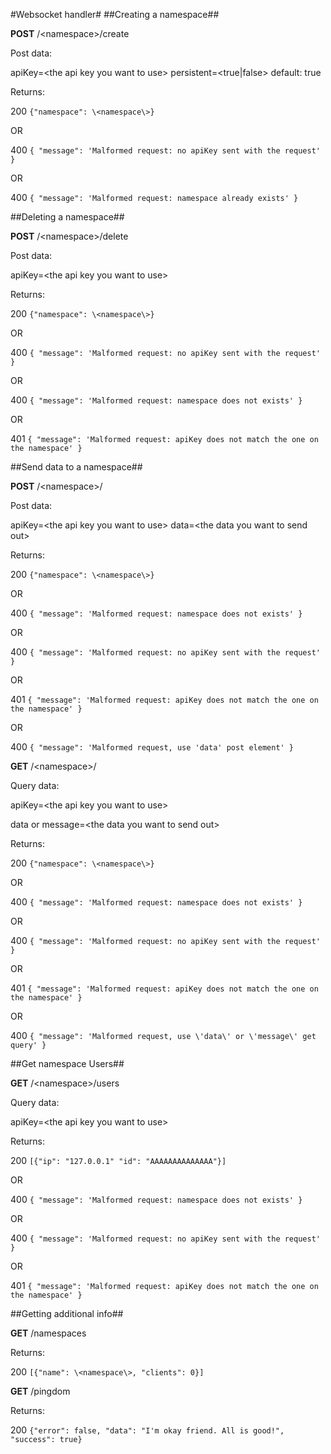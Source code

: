#Websocket handler#
##Creating a namespace##

**POST** /\<namespace\>/create

Post data:

apiKey=\<the api key you want to use\>
persistent=\<true|false\> default: true

Returns:

200 `{"namespace": \<namespace\>}`

OR

400 `{ "message": 'Malformed request: no apiKey sent with the request' }`

OR

400 `{ "message": 'Malformed request: namespace already exists' }`



##Deleting a namespace##

**POST** /\<namespace\>/delete

Post data:

apiKey=\<the api key you want to use\>

Returns:

200 `{"namespace": \<namespace\>}`

OR

400 `{ "message": 'Malformed request: no apiKey sent with the request' }`

OR

400 `{ "message": 'Malformed request: namespace does not exists' }`

OR

401 `{ "message": 'Malformed request: apiKey does not match the one on the namespace' }`

##Send data to a namespace##

**POST** /\<namespace\>/

Post data:

apiKey=\<the api key you want to use\>
data=\<the data you want to send out\>

Returns:

200 `{"namespace": \<namespace\>}`

OR

400 `{ "message": 'Malformed request: namespace does not exists' }`

OR

400 `{ "message": 'Malformed request: no apiKey sent with the request' }`

OR

401 `{ "message": 'Malformed request: apiKey does not match the one on the namespace' }`

OR

400 `{ "message": 'Malformed request, use 'data' post element' }`

**GET** /\<namespace\>/

Query data:

apiKey=\<the api key you want to use\>

data or message=\<the data you want to send out\>

Returns:

200 `{"namespace": \<namespace\>}`

OR

400 `{ "message": 'Malformed request: namespace does not exists' }`

OR

400 `{ "message": 'Malformed request: no apiKey sent with the request' }`

OR

401 `{ "message": 'Malformed request: apiKey does not match the one on the namespace' }`

OR

400 `{ "message": 'Malformed request, use \'data\' or \'message\' get query' }`

##Get namespace Users##

**GET** /\<namespace\>/users

Query data:

apiKey=\<the api key you want to use\>

Returns:

200 `[{"ip": "127.0.0.1" "id": "AAAAAAAAAAAAAA"}]`

OR

400 `{ "message": 'Malformed request: namespace does not exists' }`

OR

400 `{ "message": 'Malformed request: no apiKey sent with the request' }`

OR

401 `{ "message": 'Malformed request: apiKey does not match the one on the namespace' }`

##Getting additional info##

**GET** /namespaces

Returns:

200 `[{"name": \<namespace\>, "clients": 0}]`

**GET** /pingdom

Returns:

200 `{"error": false, "data": "I'm okay friend. All is good!", "success": true}`
